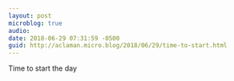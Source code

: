```yaml
---
layout: post
microblog: true
audio: 
date: 2018-06-29 07:31:59 -0500
guid: http://aclaman.micro.blog/2018/06/29/time-to-start.html
---
```

Time to start the day
